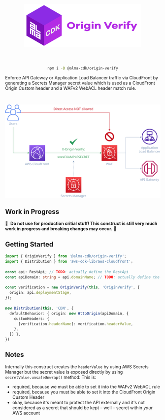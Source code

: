 <div align="center">
	<br/>
	<br/>
  <h1>
	<img height="140" src="assets/alma-cdk-origin-verify.svg" alt="Alma CDK Origin Verify" />
  <br/>
  <br/>
  </h1>

  ```sh
  npm i -D @alma-cdk/origin-verify
  ```

  <div align="left">


  Enforce API Gateway or Application Load Balancer traffic via CloudFront by generating a Secrets Manager secret value which is used as a CloudFront Origin Custom header and a WAFv2 WebACL header match rule.


  </div>
  <br/>
</div>


![diagram](assets/diagram.svg)

## Work in Progress

🚧 &nbsp;**Do not use for production critial stuff! This construct is still very much work in progress and breaking changes may occur.** 🚧


## Getting Started



```ts
import { OriginVerify } from '@alma-cdk/origin-verify';
import { Distribution } from 'aws-cdk-lib/aws-cloudfront';

const api: RestApi; // TODO: actually define the RestApi
const apiDomain: string = api.domainName; // TODO: actually define the domain

const verification = new OriginVerify(this, 'OriginVerify', {
  origin: api.deploymentStage,
});

new Distribution(this, 'CDN', {
  defaultBehavior: { origin: new HttpOrigin(apiDomain, {
    customHeaders: {
      [verification.headerName]: verification.headerValue,
    },
  }) },
})
```


## Notes

Internally this construct creates the `headerValue` by using AWS Secrets Manager but the secret value is exposed directly by using `secretValue.unsafeUnwrap()` method: This is:
- required, because we must be able to set it into the WAFv2 WebACL rule
- required, because you must be able to set it into the CloudFront Origin Custom Header
- okay, because it's meant to protect the API externally and it's not considered as a secret that should be kept – well – secret within _your_ AWS account

